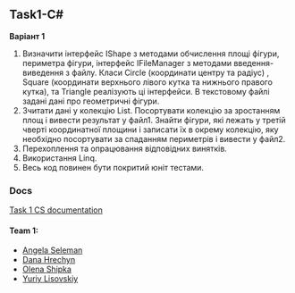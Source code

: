 ## Task1-C#

**Варіант 1**
1) Визначити інтерфейс IShape з методами обчислення площі фігури, периметра фігури, інтерфейс IFileManager з методами введення-виведення з файлу. Класи Circle (координати центру та радіус) , Square (координати верхнього лівого кутка та нижнього правого кутка), та Triangle  реалізують ці інтерфейси. В текстовому файлі задані дані про геометричні фігури. 
2) Зчитати дані у колекцію List. Посортувати колекцію за зростанням площ і вивести результат у файл1. Знайти фігури, які лежать у третій чверті координатної площини і записати їх в окрему колекцію, яку необхідно посортувати за спаданням периметрів і вивести у файл2.
3) Перехоплення та опрацювання відповідних винятків.
4) Використання Linq.
5) Весь код повинен бути покритий юніт тестами.

### Docs
[Task 1 CS documentation](https://university-courses.github.io/PofCIS-Term4/task1-cs/index.html)

#### Team 1:
* [Angela Seleman](https://github.com/selemanka)
* [Dana Hrechyn](https://github.com/danahrechyn123)
* [Olena Shipka](https://github.com/oshipka)
* [Yuriy Lisovskiy](https://github.com/YuriyLisovskiy)
